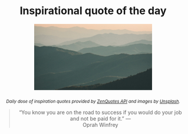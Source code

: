 
<div align="center">

# Inspirational quote of the day

<img src="./data/photo.jpeg" alt="Beautiful nature photo" width="320" height="180">

<sub><i>Daily dose of inspiration quotes provided by [ZenQuotes API](https://zenquotes.io/) and images by [Unsplash](https://unsplash.com/).</i></sub>


<blockquote>&ldquo;You know you are on the road to success if you would do your job and not be paid for it.&rdquo; &mdash; <footer>Oprah Winfrey</footer></blockquote>

</div>
